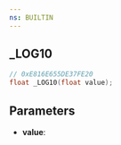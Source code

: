 ```yaml
---
ns: BUILTIN
---
```

## _LOG10

```c
// 0xE816E655DE37FE20
float _LOG10(float value);
```

## Parameters
* **value**:
